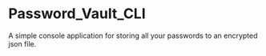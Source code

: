 # Password_Vault_CLI
A simple console application for storing all your passwords to an encrypted json file.
